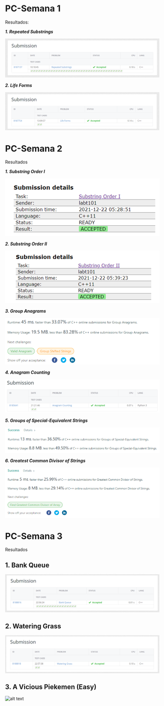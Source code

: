 # PC-Semana 1
Resultados:

***1. Repeated Substrings***

![alt text](https://github.com/labt1/PC-problems/blob/main//Semana%201/RepeatedSubstrings.png)

***2. Life Forms***

![alt text](https://github.com/labt1/PC-problems/blob/main//Semana%201/LifeForms.png)

# PC-Semana 2
Resultados

***1. Substring Order I***

![alt text](https://github.com/labt1/PC-problems/blob/main//Semana%202/SubstringOrderI.png)

***2. Substring Order II***

![alt text](https://github.com/labt1/PC-problems/blob/main//Semana%202/SubstringOrderII.png)

***3. Group Anagrams***

![alt text](https://github.com/labt1/PC-problems/blob/main//Semana%202/GroupAnagrams.PNG?raw=true)

***4. Anagram Counting***

![alt text](https://github.com/labt1/PC-problems/blob/main//Semana%202/AnagramCounting.png?raw=true)

***5. Groups of Special-Equivalent Strings***

![alt text](https://github.com/labt1/PC-problems/blob/main//Semana%202/GroupsofSpecialEquivalentStrings.PNG?raw=true)

***6. Greatest Common Divisor of Strings***

![alt text](https://github.com/labt1/PC-problems/blob/main//Semana%202/GreatestCommonDivisorofStrings.PNG?raw=true)

# PC-Semana 3
Resultados

## 1. Bank Queue 

![alt text](https://github.com/labt1/PC-problems/blob/main//Semana%203/BankQueue.png)

## 2. Watering Grass

![alt text](https://github.com/labt1/PC-problems/blob/main//Semana%203/WateringGrass.png)

## 3. A Vicious Piekemen (Easy)

![alt text](https://github.com/labt1/PC-problems/blob/main//Semana%203/AViciousPikemen.png)



